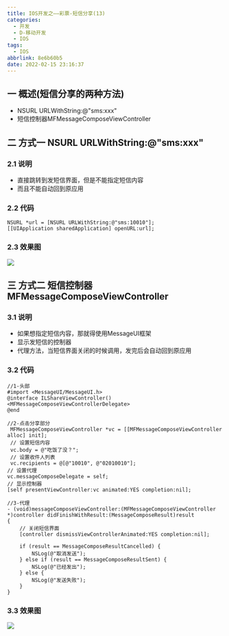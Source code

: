 ```yaml
---
title: IOS开发之——彩票-短信分享(13)
categories:
  - 开发
  - D-移动开发
  - IOS
tags:
  - IOS
abbrlink: 8e6b60b5
date: 2022-02-15 23:16:37
---
```

## 一 概述(短信分享的两种方法)

* NSURL URLWithString:@"sms:xxx"
* 短信控制器MFMessageComposeViewController

<!--more-->

## 二 方式一 NSURL URLWithString:@"sms:xxx"

### 2.1 说明

* 直接跳转到发短信界面，但是不能指定短信内容
* 而且不能自动回到原应用

### 2.2 代码

```
NSURL *url = [NSURL URLWithString:@"sms:10010"];
[[UIApplication sharedApplication] openURL:url];
```

### 2.3 效果图

![][1]

## 三 方式二 短信控制器MFMessageComposeViewController

### 3.1 说明

* 如果想指定短信内容，那就得使用MessageUI框架
* 显示发短信的控制器
* 代理方法，当短信界面关闭的时候调用，发完后会自动回到原应用

### 3.2 代码

```
//1-头部
#import <MessageUI/MessageUI.h>
@interface ILShareViewController()<MFMessageComposeViewControllerDelegate>
@end

//2-点击分享部分
 MFMessageComposeViewController *vc = [[MFMessageComposeViewController alloc] init];
 // 设置短信内容
 vc.body = @"吃饭了没？";
 // 设置收件人列表
 vc.recipients = @[@"10010", @"02010010"];
// 设置代理
vc.messageComposeDelegate = self;
// 显示控制器
[self presentViewController:vc animated:YES completion:nil];

//3-代理
- (void)messageComposeViewController:(MFMessageComposeViewController *)controller didFinishWithResult:(MessageComposeResult)result
{
    // 关闭短信界面
    [controller dismissViewControllerAnimated:YES completion:nil];
    
    if (result == MessageComposeResultCancelled) {
        NSLog(@"取消发送");
    } else if (result == MessageComposeResultSent) {
        NSLog(@"已经发出");
    } else {
        NSLog(@"发送失败");
    }
}
```

### 3.3 效果图
![][2]


[1]:https://cdn.staticaly.com/gh/PGzxc/CDN/master/blog-ios/ios-caipiao-share-sms-way-1.png
[2]:https://cdn.staticaly.com/gh/PGzxc/CDN/master/blog-ios/ios-caipiao-share-sms-way-2.png